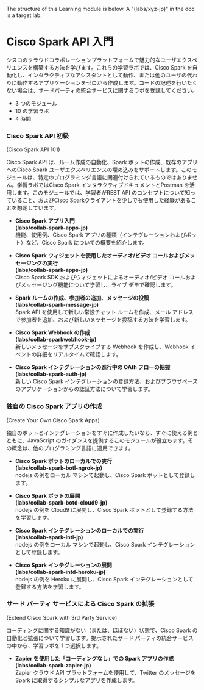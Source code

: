 The structure of this Learning module is below.
A "(labs/xyz-jp)" in the doc is a target lab.

# Cisco Spark API 入門

シスコのクラウドコラボレーションプラットフォームで魅力的なユーザエクスペリエンスを構築する方法を学びます。これらの学習ラボでは、Cisco Spark を自動化し、インタラクティブなアシスタントとして動作、または他のユーザの代わりに動作するアプリケーションをゼロから作成します。コードの記述を行いたくない場合は、サードパーティの統合サービスに関するラボを受講してください。

  * 3 つのモジュール
  * 10 の学習ラボ
  * 4 時間

### Cisco Spark API 初級  
(Cisco Spark API 101)  

 Cisco Spark API は、ルーム作成の自動化、Spark ボットの作成、既存のアプリへのCisco Spark ユーザエクスペリエンスの埋め込みをサポートします。このモジュールは、特定のプログラミング言語に関連付けられているものではありません。学習ラボではCisco Spark インタラクティブドキュメントとPostman を活用します。このモジュールでは、学習者がREST API のコンセプトについて知っていること、およびCisco Sparkクライアントを少しでも使用した経験があることを想定しています。

  * **Cisco Spark アプリ入門  
    (labs/collab-spark-apps-jp)**  
    機能、使用例、Cisco Spark アプリの種類（インテグレーションおよびボット）など、Cisco Spark についての概要を紹介します。

  * **Cisco Spark ウィジェットを使用したオーディオ/ビデオ コールおよびメッセージングの実行  
  (labs/collab-spark-apps-jp)**  
    Cisco Spark SDK およびウィジェットによるオーディオ/ビデオ コールおよびメッセージング機能について学習し、ライブ デモで確認します。

  * **Spark ルームの作成、参加者の追加、メッセージの投稿  
  (labs/collab-spark-message-jp)**  
    Spark API を使用して新しい常設チャット ルームを作成、メール アドレスで参加者を追加、および新しいメッセージを投稿する方法を学習します。

  * **Cisco Spark Webhook の作成  
  (labs/collab-sparkwebhook-jp)**  
     新しいメッセージをサブスクライブする Webhook を作成し、Webhook イベントの詳細をリアルタイムで確認します。

  * **Cisco Spark インテグレーションの進行中の OAth フローの把握  
  (labs/collab-spark-auth-jp)**  
     新しい Cisco Spark インテグレーションの登録方法、およびブラウザベースのアプリケーションからの認証方法について学習します。


### 独自の Cisco Spark アプリの作成  
(Create Your Own Cisco Spark Apps)  

 独自のボットとインテグレーションをすぐに作成したいなら、すぐに使える例とともに、JavaScript のガイダンスを提供するこのモジュールが役立ちます。その概念は、他のプログラミング言語に適用できます。


   * **Cisco Spark ボットのローカルでの実行  
   (labs/collab-spark-botl-ngrok-jp)**  
     nodejs の例をローカル マシンで起動し、Cisco Spark ボットとして登録します。<br/>


   * **Cisco Spark ボットの展開  
   (labs/collab-spark-botd-cloud9-jp)**  
     nodejs の例を Cloud9 に展開し、Cisco Spark ボットとして登録する方法を学習します。  

   * **Cisco Spark インテグレーションのローカルでの実行  
   (labs/collab-spark-intl-jp)**  
     nodejs の例をローカル マシンで起動し、Cisco Spark インテグレーションとして登録します。

   * **Cisco Spark インテグレーションの展開  
   (labs/collab-spark-intd-heroku-jp)**  
     nodejs の例を Heroku に展開し、Cisco Spark インテグレーションとして登録する方法を学習します。  

### サード パーティ サービスによる Cisco Spark の拡張  
(Extend Cisco Spark with 3rd Party Service)  

 コーディングに関する知識がない（または、ほぼない）状態で、Cisco Spark の自動化と拡張について学習します。提示されたサード パーティの統合サービスの中から、学習ラボを 1 つ選択します。

   * **Zapier を使用した「コーディングなし」での Spark アプリの作成  
   (labs/collab-spark-zapier-jp)**  
     Zapier クラウド API プラットフォームを使用して、Twitter のメッセージを Spark に取得するシンプルなアプリを作成します。
